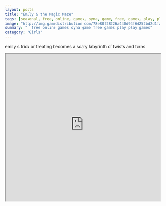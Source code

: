 ```yaml
---
layout: posts
title: "Emily & the Magic Maze"
tags: [seasonal, free, online, games, oyna, game, free, games, play, play, games]
image: "http://img.gamedistribution.com/78e80f28226a440d94f6d252bd2d1faa.jpg"
summary: "  free online games oyna game free games play play games"
category: "Girls"
---
```


emily s trick or treating becomes a scary labyrinth of twists and turns

<iframe width="100%" height="480px;" src="http://flash.gamedistribution.com?game=78e80f28226a440d94f6d252bd2d1faa"></iframe>